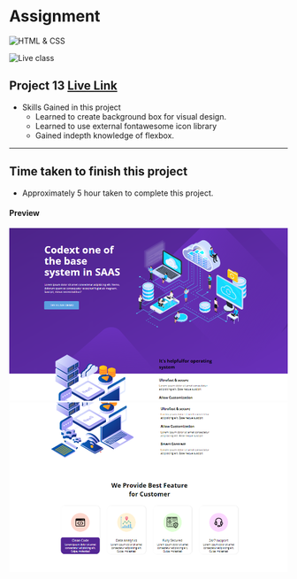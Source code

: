 # Assignment

![HTML & CSS](https://img.shields.io/badge/HTML-CSS-orange)

![Live class](https://img.shields.io/badge/LIVE--CLASS-PROJECT--13-lightgrey)


## Project 13 [Live Link](https://samdish-live-class-project-15.netlify.app)

-   Skills Gained in this project
    -   Learned to create background box for visual design.
    -   Learned to use external fontawesome icon library
    -   Gained indepth knowledge of flexbox.

---

## Time taken to finish this project

-   Approximately 5 hour taken to complete this project.

#### Preview

![Desktop](./assets/project-13.1.png)
![Desktop](./assets/project-13.2.png)
